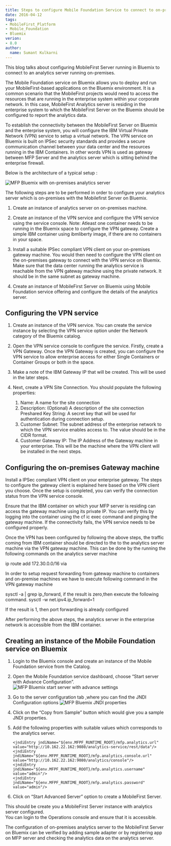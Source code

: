 ```yaml
---
title: Steps to configure Mobile Foundation Service to connect to on-premises Analytics server
date: 2016-04-12
tags:
- MobileFirst_Platform
- Mobile_Foundation
- Bluemix
verion:
- 8.0
author: 
  name: Sumant Kulkarni
---
```

This blog talks about configuring MobileFirst Server running in Bluemix to connect to an analytics server running on-premises.

The Mobile Foundation service on Bluemix allows you to deploy and run your MobileFirst-based applications on the Bluemix environment. It is a common scenario that the MobileFirst projects would need to access the resources that are running in the enterprise system within your corporate network. In this case, MobileFirst Analytics server is residing in the enterprise system to which the MobileFirst Server on the Bluemix should be configured to report the analytics data.

To establish the connectivity between the MobileFirst Server on Bluemix and the enterprise system,  you will configure the IBM Virtual Private Network (VPN) service to setup a virtual network. The VPN service on Bluemix is built on IPSec security standards and provides a secure communication channel between your data center and the resources running in the IBM Containers. In other words VPN is used as gateway between MFP Server and the analytics server which is sitting behind the enterprise firewall.

Below is the architecture of a typical setup :

![MFP Bluemix with on-premises analytics server ]({{site.baseurl}}/assets/blog/2016-04-12-mobile-foundation-bluemix-configuration-with-onprem-analytics-server/MFPwithAnalytics.png)

The following steps are to be performed in order to configure your analytics server which is on-premises with the Mobilefirst Server on Bluemix.

1.  Create an instance of analytics server on on-premises machine.

2. Create an instance of the VPN service and configure the VPN service using the service console. Note: Atleast one container needs to be running in the Bluemix space to configure the VPN gateway. Create a simple IBM container using ibmliberty image, if there are no containers in your space.

3. Install a suitable IPSec compliant VPN client on your on-premises gateway machine. You would then need to configure the VPN client on the on-premises gateway to connect with the VPN service on Bluemix. Make sure that the data center running the analytics service is reachable from the VPN gateway machine using the private network. It should be in the same subnet as gateway machine.

4. Create an instance of MobileFirst Server on Bluemix using Mobile Foundation
 service offering and configure the details of the analytics server.

## Configuring the VPN service

1. Create an instance of the VPN service. You can create the service instance by selecting the VPN service option under the Network category of the Bluemix catalog.

2. Open the VPN service console to configure the service. Firstly, create a VPN Gateway. Once the VPN Gateway is created, you can configure the VPN service to allow enterprise access for either Single Containers or Container Groups or both in the space.

3. Make a note of the IBM Gateway IP that will be created. This will be used in the later steps.

4. Next, create a VPN Site Connection. You should populate the following properties:
    1. Name: A name for the site connection
    2. Description: (Optional) A description of the site connection
       Preshared Key String: A secret key that will be used for authentication during connection setup.
    3. Customer Subnet: The subnet address of the enterprise network to  which the VPN service enables access to. The value should be in the CIDR format.
    4. Customer Gateway IP: The IP Address of the Gateway machine in your enterprise. This will be the machine where the VPN client will be installed in the next steps.

## Configuring the on-premises Gateway machine

Install a IPSec compliant VPN client on your enterprise gateway. The steps to configure the gateway client is explained here based on the VPN client you choose. Once the setup is completed, you can verify the connection status from the VPN service console.

Ensure that the IBM container on which your MFP server is residing can access the gateway machine using its private IP. You can verify this by logging into the container using the cf ic exec command and pinging the gateway machine. If the connectivity fails, the VPN service needs to be configured properly.

Once the VPN has been configured by following the above steps, the traffic coming from IBM container should be directed to the to the analytics server machine via the VPN gateway machine. This can be done by the running the following commands on the analytics server machine

ip route add 172.30.0.0/16 via <VPN Gateway machine ip>

In order to setup request forwarding from gateway machine to containers and on-premise machines we have to execute following command in the VPN gateway machine

 sysctl -a | grep ip_forward, if the result is zero,then execute the following command.
sysctl -w net.ipv4.ip_forward=1

If the result is 1, then port forwarding is already configured

After performing the above steps, the analytics server in the enterprise network is accessible from the IBM container.


## Creating an instance of the Mobile Foundation service on Bluemix

1.  Login to the Bluemix console and create an instance of the Mobile Foundation service from the Catalog.

2.  Open the Mobile Foundation service dashboard, choose “Start server with Advance Configuration”.
![MFP Bluemix start server with advance settings ]({{site.baseurl}}/assets/blog/2016-04-12-mobile-foundation-bluemix-configuration-with-onprem-analytics-server/StartServer.png)

3. Go to the server configuration tab ,where you can find the JNDI Configuration options
![MFP Bluemix JNDI properties ]({{site.baseurl}}/assets/blog/2016-04-12-mobile-foundation-bluemix-configuration-with-onprem-analytics-server/Jndiproperties.png)

4.  Click on the “Copy from Sample” button which would give you a sample JNDI properties.

5. Add the following properties with suitable values which corresponds to the analytics server.

    ```
    <jndiEntry jndiName="${env.MFPF_RUNTIME_ROOT}/mfp.analytics.url" value="http://10.162.22.162:9080/analytics-service/rest/data"/>
    <jndiEntry jndiName="${env.MFPF_RUNTIME_ROOT}/mfp.analytics.console.url" value="http://10.162.22.162:9080/analytics/console"/>
    <jndiEntry jndiName="${env.MFPF_RUNTIME_ROOT}/mfp.analytics.username" value="admin"/>
    <jndiEntry jndiName="${env.MFPF_RUNTIME_ROOT}/mfp.analytics.password" value="admin"/>

    ```

6. Click on “Start Advanced Server” option to create a MobileFirst Server.

This should be create you a MobileFirst Server instance with analytics server configured.  
You can login to the Operations console and ensure that it is accessible.

The configuration of on-premises analytics server to the MobileFirst Server on Bluemix can be verified by adding sample adapter or by registering app on MFP server and checking the analytics data on the analytics server.
